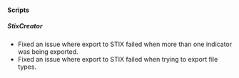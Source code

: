 
#### Scripts
##### StixCreator
- Fixed an issue where export to STIX failed when more than one indicator was being exported.
- Fixed an issue where export to STIX failed when trying to export file types.